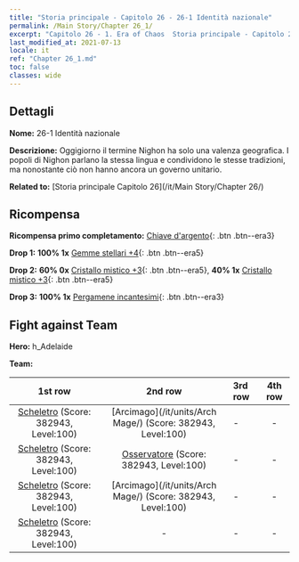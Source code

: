```yaml
---
title: "Storia principale - Capitolo 26 - 26-1 Identità nazionale"
permalink: /Main Story/Chapter 26_1/
excerpt: "Capitolo 26 - 1. Era of Chaos  Storia principale - Capitolo 26_1. 26-1 Identità nazionale"
last_modified_at: 2021-07-13
locale: it
ref: "Chapter 26_1.md"
toc: false
classes: wide
---
```


## Dettagli

 **Nome:** 26-1 Identità nazionale

 **Descrizione:** Oggigiorno il termine Nighon ha solo una valenza geografica. I popoli di Nighon parlano la stessa lingua e condividono le stesse tradizioni, ma nonostante ciò non hanno ancora un governo unitario.

 **Related to:** [Storia principale Capitolo 26](/it/Main Story/Chapter 26/)

## Ricompensa

 **Ricompensa primo completamento:** [Chiave d'argento](/ItemsIT/con_693/){: .btn .btn--era3}

 **Drop 1:** **100% 1x** [Gemme stellari +4](/ItemsIT/mat_93/){: .btn .btn--era5}

 **Drop 2:** **60% 0x** [Cristallo mistico +3](/ItemsIT/mat_87/){: .btn .btn--era5}, **40% 1x** [Cristallo mistico +3](/ItemsIT/mat_87/){: .btn .btn--era5}

 **Drop 3:** **100% 1x** [Pergamene incantesimi](/ItemsIT/con_694/){: .btn .btn--era3}


## Fight against Team
 **Hero:** h_Adelaide

 **Team:**


  | 1st row | 2nd row | 3rd row | 4th row |
  |:----:|:----:|:----|:----:|
  | [Scheletro](/it/units/Skeleton/) (Score: 382943, Level:100)  | [Arcimago](/it/units/Arch Mage/) (Score: 382943, Level:100)  | - | - |
  | [Scheletro](/it/units/Skeleton/) (Score: 382943, Level:100)  | [Osservatore](/it/units/Beholder/) (Score: 382943, Level:100)  | - | - |
  | [Scheletro](/it/units/Skeleton/) (Score: 382943, Level:100)  | [Arcimago](/it/units/Arch Mage/) (Score: 382943, Level:100)  | - | - |
  | [Scheletro](/it/units/Skeleton/) (Score: 382943, Level:100)  | - | - | - |


